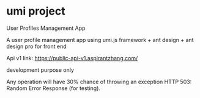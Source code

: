 # umi project
User Profiles Management App

A user profile management app using umi.js framework + ant design + ant design pro for front end

Api v1 link:
https://public-api-v1.aspirantzhang.com/

development purpose only

Any operation will have 30% chance of throwing an exception HTTP 503: Random Error Response (for testing).


